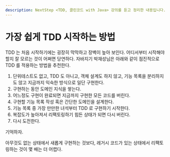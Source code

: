 ```yaml
---
description: NextStep <TDD, 클린코드 with Java> 강의를 듣고 정리한 내용입니다.
---
```


# 가장 쉽게 TDD 시작하는 방법

TDD 는 처음 시작하기에는 굉장히 막막하고 장벽이 높아 보인다. 어디서부터 시작해야할지 잘 모르는 것이 어쩌면 당연하다. 자바지기 박재성님은 아래와 같이 점진적으로 TDD 를 적용하는 방법을 추천한다.&#x20;



1. 단위테스트도 없고, TDD 도 아니고, 객체 설계도 하지 않고, 기능 목록을 분리하지도 않고 지금까지 익숙한 방식으로 일단 구현한다.&#x20;
2. 구현하는 동안 도메인 지식을 쌓는다.&#x20;
3. 어느정도 구현이 완료되면 지금까지 구현한 모든 코드를 버린다.&#x20;
4. 구현할 기능 목록 작성 혹은 간단한 도메인을 설계한다.&#x20;
5. 기능 목록 중 가장 만만한 녀석부터 TDD 로 구현하기 시작한다.&#x20;
6. 복잡도가 높아져서 리팩토링하기 힘든 상태가 되면 다시 버린다.&#x20;
7. 다시 도전한다.&#x20;



기억하자.&#x20;

아무것도 없는 상태에서 새롭게 구현하는 것보다, 레거시 코드가 있는 상태에서 리팩토링하는 것이 몇 배는 더 어렵다.&#x20;

